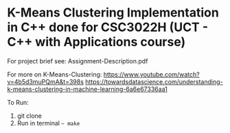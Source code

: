 # K-Means Clustering Implementation in C++ done for CSC3022H (UCT - C++ with Applications course)

For project brief see: Assignment-Description.pdf

For more on K-Means-Clustering:
https://www.youtube.com/watch?v=4b5d3muPQmA&t=398s
https://towardsdatascience.com/understanding-k-means-clustering-in-machine-learning-6a6e67336aa1

To Run:
1. git clone
2. Run in terminal
`~ make`

